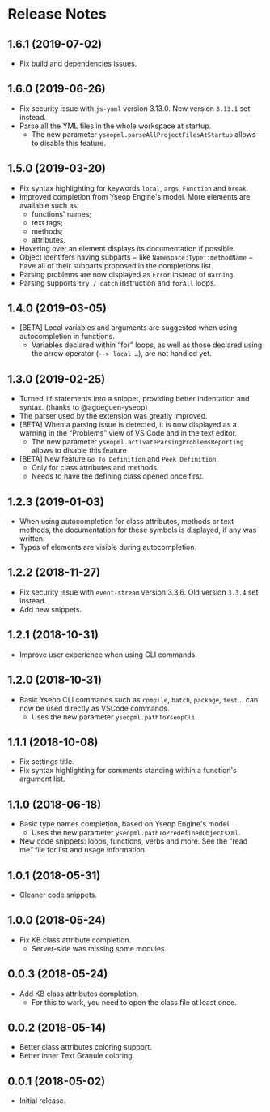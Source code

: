 # Release Notes

## 1.6.1 (2019-07-02)

-   Fix build and dependencies issues.

## 1.6.0 (2019-06-26)

-   Fix security issue with `js-yaml` version 3.13.0. New version `3.13.1` set instead.
-   Parse all the YML files in the whole workspace at startup.
    -   The new parameter `yseopml.parseAllProjectFilesAtStartup` allows to disable this feature.

## 1.5.0 (2019-03-20)

-   Fix syntax highlighting for keywords `local`, `args`, `Function` and `break`.
-   Improved completion from Yseop Engine's model. More elements are available such as:
    -   functions' names;
    -   text tags;
    -   methods;
    -   attributes.
-   Hovering over an element displays its documentation if possible.
-   Object identifers having subparts − like `Namespace:Type::methodName` − have all of their subparts proposed in the completions list.
-   Parsing problems are now displayed as `Error` instead of `Warning`.
-   Parsing supports `try / catch` instruction and `forAll` loops.

## 1.4.0 (2019-03-05)

-   [BETA] Local variables and arguments are suggested when using autocompletion in functions.
    -   Variables declared within “for” loops, as well as those declared using the arrow operator (`--> local …`), are not handled yet.

## 1.3.0 (2019-02-25)

-   Turned `if` statements into a snippet, providing better indentation and syntax. (thanks to @agueguen-yseop)
-   The parser used by the extension was greatly improved.
-   [BETA] When a parsing issue is detected, it is now displayed as a warning in the “Problems” view of VS Code and in the text editor.
    -   The new parameter `yseopml.activateParsingProblemsReporting` allows to disable this feature
-   [BETA] New feature `Go To Definition` and `Peek Definition`.
    -   Only for class attributes and methods.
    -   Needs to have the defining class opened once first.

## 1.2.3 (2019-01-03)

-   When using autocompletion for class attributes, methods or text methods, the documentation for these symbols is displayed, if any was written.
-   Types of elements are visible during autocompletion.

## 1.2.2 (2018-11-27)

-   Fix security issue with `event-stream` version 3.3.6. Old version `3.3.4` set instead.
-   Add new snippets.

## 1.2.1 (2018-10-31)

-   Improve user experience when using CLI commands.

## 1.2.0 (2018-10-31)

-   Basic Yseop CLI commands such as `compile`, `batch`, `package`, `test`… can now be used directly as VSCode commands.
    -   Uses the new parameter `yseopml.pathToYseopCli`.

## 1.1.1 (2018-10-08)

-   Fix settings title.
-   Fix syntax highlighting for comments standing within a function's argument list.

## 1.1.0 (2018-06-18)

-   Basic type names completion, based on Yseop Engine's model.
    -   Uses the new parameter `yseopml.pathToPredefinedObjectsXml`.
-   New code snippets: loops, functions, verbs and more. See the “read me” file for list and usage information.

## 1.0.1 (2018-05-31)

-   Cleaner code snippets.

## 1.0.0 (2018-05-24)

-   Fix KB class attribute completion.
    -   Server-side was missing some modules.

## 0.0.3 (2018-05-24)

-   Add KB class attributes completion.
    -   For this to work, you need to open the class file at least once.

## 0.0.2 (2018-05-14)

-   Better class attributes coloring support.
-   Better inner Text Granule coloring.

## 0.0.1 (2018-05-02)

-   Initial release.
